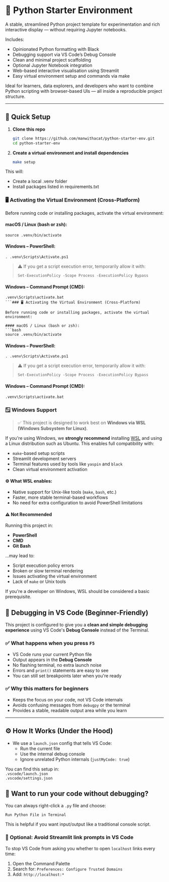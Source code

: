 # 🐍 Python Starter Environment

A stable, streamlined Python project template for experimentation and rich interactive display — without requiring Jupyter notebooks.

Includes:   
- Opinionated Python formatting with Black
- Debugging support via VS Code’s Debug Console
- Clean and minimal project scaffolding
- Optional Jupyter Notebook integration
- Web-based interactive visualisation using Streamlit
- Easy virtual environment setup and commands via make

Ideal for learners, data explorers, and developers who want to combine Python scripting with browser-based UIs — all inside a reproducible project structure.

---

## 🚀 Quick Setup

1. **Clone this repo**

   ```bash
   git clone https://github.com/manwithacat/python-starter-env.git
   cd python-starter-env

1. **Create a virtual environment and install dependencies**

    ```bash
    make setup
    ```
This will:
- Create a local .venv folder
- Install packages listed in requirements.txt

### 🖥️ Activating the Virtual Environment (Cross-Platform)

Before running code or installing packages, activate the virtual environment:

#### macOS / Linux (bash or zsh):
```
source .venv/bin/activate
```

#### Windows – PowerShell:
```
. .venv\Scripts\Activate.ps1
```
> ⚠️ If you get a script execution error, temporarily allow it with:
> ```
> Set-ExecutionPolicy -Scope Process -ExecutionPolicy Bypass
> ```

#### Windows – Command Prompt (CMD):
```
.venv\Scripts\activate.bat
```### 🖥️ Activating the Virtual Environment (Cross-Platform)

Before running code or installing packages, activate the virtual environment:

#### macOS / Linux (bash or zsh):
```bash
source .venv/bin/activate
```

#### Windows – PowerShell:
```
. .venv\Scripts\Activate.ps1
```
> ⚠️ If you get a script execution error, temporarily allow it with:
> ```
> Set-ExecutionPolicy -Scope Process -ExecutionPolicy Bypass
> ```

#### Windows – Command Prompt (CMD):
```
.venv\Scripts\activate.bat
```

### 🪟 Windows Support

> ✅ This project is designed to work best on **Windows via WSL (Windows Subsystem for Linux)**.

If you're using Windows, we **strongly recommend** installing [WSL](https://learn.microsoft.com/en-us/windows/wsl/) and using a Linux distribution such as Ubuntu. This enables full compatibility with:
- `make`-based setup scripts
- Streamlit development servers
- Terminal features used by tools like `yaspin` and `black`
- Clean virtual environment activation

#### ⚙️ What WSL enables:
- Native support for Unix-like tools (`make`, `bash`, etc.)
- Faster, more stable terminal-based workflows
- No need for extra configuration to avoid PowerShell limitations

#### ⚠️ Not Recommended
Running this project in:
- **PowerShell**
- **CMD**
- **Git Bash**

...may lead to:
- Script execution policy errors
- Broken or slow terminal rendering
- Issues activating the virtual environment
- Lack of `make` or Unix tools

If you're a developer on Windows, WSL should be considered a basic prerequisite.


## 🐞 Debugging in VS Code (Beginner-Friendly)

This project is configured to give you a **clean and simple debugging experience** using VS Code's **Debug Console** instead of the Terminal.

### ✅ What happens when you press `F5`

- VS Code runs your current Python file
- Output appears in the **Debug Console**
- No flashing terminal, no extra launch noise
- Errors and `print()` statements are easy to see
- You can still set breakpoints later when you're ready

### ✅ Why this matters for beginners

- Keeps the focus on your code, not VS Code internals
- Avoids confusing messages from `debugpy` or the terminal
- Provides a stable, readable output area while you learn

---

## ⚙️ How It Works (Under the Hood)

- We use a `launch.json` config that tells VS Code:
  - Run the current file
  - Use the internal debug console
  - Ignore unrelated Python internals (`justMyCode: true`)

You can find this setup in:   
`.vscode/launch.json`  
`.vscode/settings.json`  

## 🧪 Want to run your code without debugging?

You can always right-click a `.py` file and choose:

`Run Python File in Terminal`

This is helpful if you want input/output like a traditional console script.

### 🧩 Optional: Avoid Streamlit link prompts in VS Code

To stop VS Code from asking you whether to open `localhost` links every time:

1. Open the Command Palette
2. Search for: `Preferences: Configure Trusted Domains`
3. Add: `http://localhost:*`

